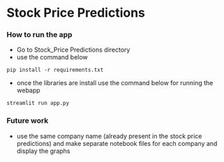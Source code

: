 # Stock Price Predictions 
### How to run the app
- Go to Stock_Price Predictions directory 
- use the command below
```
pip install -r requirements.txt
```
- once the libraries are install use the command below for running the webapp
```
streamlit run app.py
```
### Future work
- use the same company name (already present in the stock price predictions) and make separate notebook files for each company and display the graphs